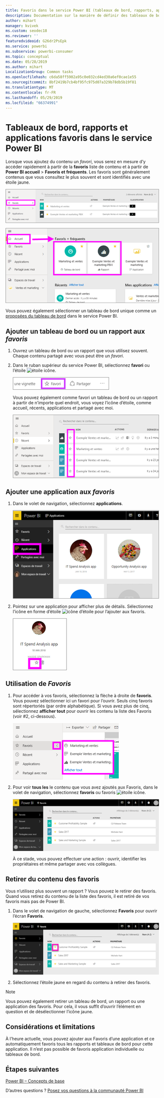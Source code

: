 ```yaml
---
title: Favoris dans le service Power BI (tableaux de bord, rapports, applications)
description: Documentation sur la manière de définir des tableaux de bord, rapports et applications en tant que favoris dans le service Power BI
author: mihart
manager: kvivek
ms.custom: seodec18
ms.reviewer: ''
featuredvideoid: G26dr2PsEpk
ms.service: powerbi
ms.subservice: powerbi-consumer
ms.topic: conceptual
ms.date: 05/28/2019
ms.author: mihart
LocalizationGroup: Common tasks
ms.openlocfilehash: c6da58ff5902a95c0e032cd4ed30a6ef0cae1e55
ms.sourcegitcommit: 8bf2419b7cb4bf95fc975d07a329b78db5b19f81
ms.translationtype: MT
ms.contentlocale: fr-FR
ms.lasthandoff: 05/29/2019
ms.locfileid: "66374991"
---
```

# <a name="favorite-dashboards-reports-and-apps-in-power-bi-service"></a>Tableaux de bord, rapports et applications favoris dans le service Power BI
Lorsque vous ajoutez du contenu un *favori*, vous serez en mesure d’y accéder rapidement à partir de la **favoris** liste de contenu et à partir de **Power BI accueil**  >   **Favoris et fréquents**.  Les favoris sont généralement contenus que vous consultez le plus souvent et sont identifiés avec une étoile jaune.

   ![Icône Favori](./media/end-user-favorite/power-bi-favorite-nav.png)

   ![Icône Favori](./media/end-user-favorite/power-bi-home.png)

Vous pouvez également sélectionner un tableau de bord unique comme un [proposées du tableau de bord](end-user-featured.md) dans le service Power BI.

## <a name="add-a-dashboard-or-report-as-a-favorite"></a>Ajouter un tableau de bord ou un rapport aux *favoris*

1. Ouvrez un tableau de bord ou un rapport que vous utilisez souvent. Chaque contenu partagé avec vous peut être un *favori*.

2. Dans le ruban supérieur du service Power BI, sélectionnez **favori** ou l’étoile ![étoile](./media/end-user-favorite/power-bi-favorite-icon.png) icône.
   
   ![Icône Favori](./media/end-user-favorite/powerbi-dashboard-favorite.png)
   
   Vous pouvez également comme favori un tableau de bord ou un rapport à partir de n’importe quel endroit, vous voyez l’icône d’étoile, comme accueil, récents, applications et partagé avec moi. 
   
   ![onglet Tableau de bord avec une étoile jaune](./media/end-user-favorite/power-bi-recent.png)

## <a name="add-an-app-as-a-favorite"></a>Ajouter une application aux *favoris*

1. Dans le volet de navigation, sélectionnez **applications**.

   ![tableau de bord](./media/end-user-favorite/power-bi-favorite-apps.png)

2. Pointez sur une application pour afficher plus de détails.  Sélectionnez l’icône en forme d’étoile ![icône d’étoile](./media/end-user-favorite/power-bi-favorite-icon.png)  pour l’ajouter aux favoris.
   
   ![pointer sur une application](./media/end-user-favorite/power-bi-favorite-app.png)

## <a name="working-with-favorites"></a>Utilisation de *Favoris*
1. Pour accéder à vos favoris, sélectionnez la flèche à droite de **favoris**.  Vous pouvez sélectionner ici un favori pour l’ouvrir. Seuls cinq favoris sont répertoriés (par ordre alphabétique). Si vous avez plus de cinq, sélectionnez **afficher tout** pour ouvrir les contenu la liste des Favoris (voir #2, ci-dessous). 
   
   ![menu volant Favoris](./media/end-user-favorite/power-bi-favorite-flyout.png)
2. Pour voir **tous les** le contenu que vous avez ajoutés aux Favoris, dans le volet de navigation, sélectionnez **favoris** ou favoris ![étoile](./media/end-user-favorite/power-bi-favorites-icon.png) icône.  
   
    ![fenêtre Favoris](./media/end-user-favorite/power-bi-favorites-screen.png)
   
   À ce stade, vous pouvez effectuer une action : ouvrir, identifier les propriétaires et même partager avec vos collègues.

## <a name="unfavorite-content"></a>Retirer du contenu des favoris
Vous n’utilisez plus souvent un rapport ?  Vous pouvez le retirer des favoris. Quand vous retirez du contenu de la liste des favoris, il est retiré de vos favoris mais pas de Power BI.

1. Dans le volet de navigation de gauche, sélectionnez **Favoris** pour ouvrir l’écran **Favoris**.
   
   ![écran Favoris](./media/end-user-favorite/power-bi-unfavorites-screen.png)
2. Sélectionnez l’étoile jaune en regard du contenu à retirer des favoris.

> [!NOTE]
> Vous pouvez également retirer un tableau de bord, un rapport ou une application des favoris. Pour cela, il vous suffit d’ouvrir l’élément en question et de désélectionner l’icône jaune.   
> 
> 
## <a name="limitations-and-considerations"></a>Considérations et limitations
À l’heure actuelle, vous pouvez ajouter aux Favoris d’une application et ce automatiquement favoris tous les rapports et tableaux de bord pour cette application. Il n’est pas possible de favoris application individuelle ou tableaux de bord. 

## <a name="next-steps"></a>Étapes suivantes
[Power BI – Concepts de base](end-user-basic-concepts.md)

D’autres questions ? [Posez vos questions à la communauté Power BI](http://community.powerbi.com/)

